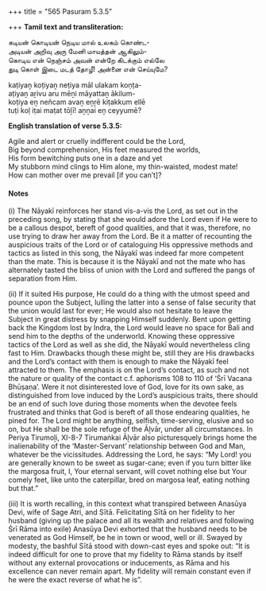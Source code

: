 +++
title = "565 Pasuram 5.3.5"

+++
**Tamil text and transliteration:**

கடியன் கொடியன் நெடிய மால் உலகம் கொண்ட-  
அடியன் அறிவு அரு மேனி மாயத்தன் ஆகிலும்-  
கொடிய என் நெஞ்சம் அவன் என்றே கிடக்கும் எல்லே  
துடி கொள் இடை மடத் தோழீ! அன்னை என் செய்யுமே?

kaṭiyaṉ koṭiyaṉ neṭiya māl ulakam koṇṭa-  
aṭiyaṉ aṟivu aru mēṉi māyattaṉ ākilum-  
koṭiya eṉ neñcam avaṉ eṉṟē kiṭakkum ellē  
tuṭi koḷ iṭai maṭat tōḻī! aṉṉai eṉ ceyyumē?

**English translation of verse 5.3.5:**

Agile and alert or cruelly indifferent could be the Lord,  
Big beyond comprehension, His feet measured the worlds,  
His form bewitching puts one in a daze and yet  
My stubborn mind clings to Him alone, my thin-waisted, modest mate!  
How can mother over me prevail [if you can’t]?

#### Notes

\(i\) The Nāyakī reinforces her stand vis-a-vis the Lord, as set out in the preceding song, by stating that she would adore the Lord even if He were to be a callous despot, bereft of good qualities, and that it was, therefore, no use trying to draw her away from the Lord. Be it a matter of recounting the auspicious traits of the Lord or of cataloguing His oppressive methods and tactics as listed in this song, the Nāyakī was indeed far more competent than the mate. This is because it is the Nāyakī and not the mate who has alternately tasted the bliss of union with the Lord and suffered the pangs of separation from Him.

\(ii\) If it suited His purpose, He could do a thing with the utmost speed and pounce upon the Subject, lulling the latter into a sense of false security that the union would last for ever; He would also not hesitate to leave the Subject in great distress by snapping Himself suddenly. Bent upon getting back the Kingdom lost by Indra, the Lord would leave no space for Bali and send him to the depths of the underworld. Knowing these oppressive tactics of the Lord as well as she did, the Nāyakī would nevertheless cling fast to Him. Drawbacks though these might be, still they are His drawbacks and the Lord’s contact with them is enough to make the Nāyakī feel attracted to them. The emphasis is on the Lord’s contact, as such and not the nature or quality of the contact c.f. aphorisms 108 to 110 of ‘Śrī Vacana Bhūṣaṇa’. Were it not disinterested love of God, love for its own sake, as distinguished from love induced by the Lord’s auspicious traits, there should be an end of such love during those moments when the devotee feels frustrated and thinks that God is bereft of all those endearing qualities, he pined for. The Lord might be anything, selfish, time-serving, elusive and so on, but He shall be the sole refuge of the Āḻvār, under all circumstances. In Periya Tirumoḻi, XI-8-7 Tirumaṅkai Āḻvār also picturesquely brings home the inalienability of the ‘Master-Servant’ relationship between God and Man, whatever be the vicissitudes. Addressing the Lord, he says: “My Lord! you are generally known to be sweet as sugar-cane; even if you turn bitter like the margosa fruit, I, Your eternal servant, will covet nothing else but Your comely feet, like unto the caterpillar, bred on margosa leaf, eating nothing but that.”

\(iii\) It is worth recalling, in this context what transpired between Anasūya Devi, wife of Sage Atri, and Sītā. Felicitating Sītā on her fidelity to her husband (giving up the palace and all its wealth and relatives and following Śrī Rāma into exile) Anasūya Devi exhorted that the husband needs to be venerated as God Himself, be he in town or wood, well or ill. Swayed by modesty, the bashful Sītā stood with down-cast eyes and spoke out: “It is indeed difficult for one to prove that my fidelity to Rāma stands by itself without any external provocations or inducements, as Rāma and his excellence can never remain apart. My fidelity will remain constant even if he were the exact reverse of what he is”.


